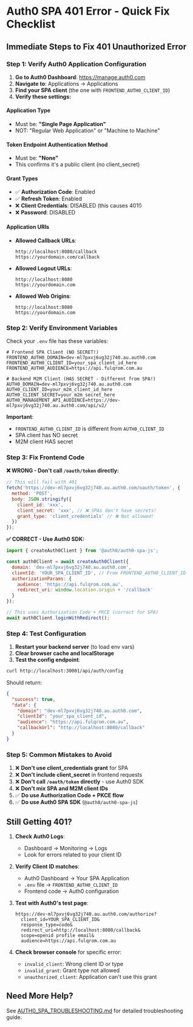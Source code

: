 # Auth0 SPA 401 Error - Quick Fix Checklist

## Immediate Steps to Fix 401 Unauthorized Error

### Step 1: Verify Auth0 Application Configuration

1. **Go to Auth0 Dashboard**: https://manage.auth0.com
2. **Navigate to**: Applications → Applications
3. **Find your SPA client** (the one with `FRONTEND_AUTH0_CLIENT_ID`)
4. **Verify these settings:**

#### Application Type
- Must be: **"Single Page Application"** 
- NOT: "Regular Web Application" or "Machine to Machine"

#### Token Endpoint Authentication Method
- Must be: **"None"**
- This confirms it's a public client (no client_secret)

#### Grant Types
- ✅ **Authorization Code**: Enabled
- ✅ **Refresh Token**: Enabled  
- ❌ **Client Credentials**: DISABLED (this causes 401!)
- ❌ **Password**: DISABLED

#### Application URIs
- **Allowed Callback URLs**: 
  ```
  http://localhost:8080/callback
  https://yourdomain.com/callback
  ```
- **Allowed Logout URLs**:
  ```
  http://localhost:8080
  https://yourdomain.com
  ```
- **Allowed Web Origins**:
  ```
  http://localhost:8080
  https://yourdomain.com
  ```

### Step 2: Verify Environment Variables

Check your `.env` file has these variables:

```env
# Frontend SPA Client (NO SECRET!)
FRONTEND_AUTH0_DOMAIN=dev-ml7pxvj6vg32j740.au.auth0.com
FRONTEND_AUTH0_CLIENT_ID=your_spa_client_id_here
FRONTEND_AUTH0_AUDIENCE=https://api.fulqrom.com.au

# Backend M2M Client (HAS SECRET - Different from SPA!)
AUTH0_DOMAIN=dev-ml7pxvj6vg32j740.au.auth0.com
AUTH0_CLIENT_ID=your_m2m_client_id_here
AUTH0_CLIENT_SECRET=your_m2m_secret_here
AUTH0_MANAGEMENT_API_AUDIENCE=https://dev-ml7pxvj6vg32j740.au.auth0.com/api/v2/
```

**Important**: 
- `FRONTEND_AUTH0_CLIENT_ID` is different from `AUTH0_CLIENT_ID`
- SPA client has NO secret
- M2M client HAS secret

### Step 3: Fix Frontend Code

**❌ WRONG - Don't call `/oauth/token` directly:**

```javascript
// This will fail with 401
fetch('https://dev-ml7pxvj6vg32j740.au.auth0.com/oauth/token', {
  method: 'POST',
  body: JSON.stringify({
    client_id: 'xxx',
    client_secret: 'xxx', // ❌ SPAs don't have secrets!
    grant_type: 'client_credentials' // ❌ Not allowed!
  })
});
```

**✅ CORRECT - Use Auth0 SDK:**

```javascript
import { createAuth0Client } from '@auth0/auth0-spa-js';

const auth0Client = await createAuth0Client({
  domain: 'dev-ml7pxvj6vg32j740.au.auth0.com',
  clientId: 'YOUR_SPA_CLIENT_ID', // From FRONTEND_AUTH0_CLIENT_ID
  authorizationParams: {
    audience: 'https://api.fulqrom.com.au',
    redirect_uri: window.location.origin + '/callback'
  }
});

// This uses Authorization Code + PKCE (correct for SPA)
await auth0Client.loginWithRedirect();
```

### Step 4: Test Configuration

1. **Restart your backend server** (to load env vars)
2. **Clear browser cache and localStorage**
3. **Test the config endpoint**:

```bash
curl http://localhost:30001/api/auth/config
```

Should return:
```json
{
  "success": true,
  "data": {
    "domain": "dev-ml7pxvj6vg32j740.au.auth0.com",
    "clientId": "your_spa_client_id",
    "audience": "https://api.fulqrom.com.au",
    "callbackUrl": "http://localhost:8080/callback"
  }
}
```

### Step 5: Common Mistakes to Avoid

1. ❌ **Don't use client_credentials grant** for SPA
2. ❌ **Don't include client_secret** in frontend requests
3. ❌ **Don't call `/oauth/token` directly** - use Auth0 SDK
4. ❌ **Don't mix SPA and M2M client IDs**
5. ✅ **Do use Authorization Code + PKCE flow**
6. ✅ **Do use Auth0 SPA SDK** (`@auth0/auth0-spa-js`)

## Still Getting 401?

1. **Check Auth0 Logs**: 
   - Dashboard → Monitoring → Logs
   - Look for errors related to your client ID

2. **Verify Client ID matches**:
   - Auth0 Dashboard → Your SPA Application
   - `.env` file → `FRONTEND_AUTH0_CLIENT_ID`
   - Frontend code → Auth0 configuration

3. **Test with Auth0's test page**:
   ```
   https://dev-ml7pxvj6vg32j740.au.auth0.com/authorize?
     client_id=YOUR_SPA_CLIENT_ID&
     response_type=code&
     redirect_uri=http://localhost:8080/callback&
     scope=openid profile email&
     audience=https://api.fulqrom.com.au
   ```

4. **Check browser console** for specific error:
   - `invalid_client`: Wrong client ID or type
   - `invalid_grant`: Grant type not allowed
   - `unauthorized_client`: Application can't use this grant

## Need More Help?

See [AUTH0_SPA_TROUBLESHOOTING.md](./AUTH0_SPA_TROUBLESHOOTING.md) for detailed troubleshooting guide.

